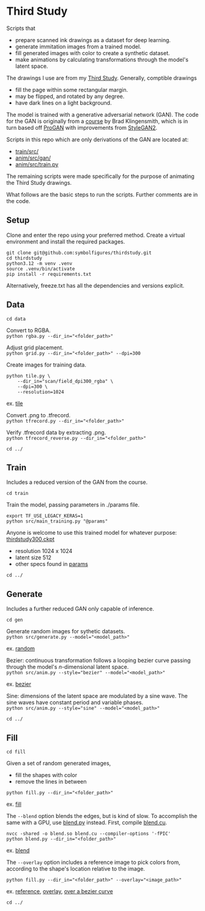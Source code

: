 # Third Study

Scripts that 
- prepare scanned ink drawings as a dataset for deep learning.
- generate immitation images from a trained model.
- fill generated images with color to create a synthetic dataset.
- make animations by calculating transformations through the model's latent space.

The drawings I use are from my [Third Study](https://symbolfigures.io/thirdstudy.html). Generally, comptible drawings
- fill the page within some rectangular margin.
- may be flipped, and rotated by any degree.
- have dark lines on a light background.

The model is trained with a generative adversarial network (GAN). The code for the GAN is originally from a [course](https://www.udemy.com/course/high-resolution-generative-adversarial-networks) by Brad Klingensmith, which is in turn based off [ProGAN](https://arxiv.org/abs/1710.10196) with improvements from [StyleGAN2](https://arxiv.org/abs/1912.04958).

Scripts in this repo which are only derivations of the GAN are located at:
- [train/src/](train/src/)
- [anim/src/gan/](anim/src/gan/)
- [anim/src/train.py](anim/src/train.py)

The remaining scripts were made specifically for the purpose of animating the Third Study drawings.

What follows are the basic steps to run the scripts. Further comments are in the code.

## Setup

Clone and enter the repo using your preferred method. Create a virtual environment and install the required packages.

```
git clone git@github.com:symbolfigures/thirdstudy.git
cd thirdstudy
python3.12 -m venv .venv
source .venv/bin/activate
pip install -r requirements.txt
```

Alternatively, freeze.txt has all the dependencies and versions explicit.

## Data

`cd data`

Convert to RGBA.  
`python rgba.py --dir_in="<folder_path>"`

Adjust grid placement.  
`python grid.py --dir_in="<folder_path>" --dpi=300`

Create images for training data.  
```
python tile.py \
	--dir_in="scan/field_dpi300_rgba" \
	--dpi=300 \
	--resolution=1024
```

ex. [tile](https://symbolfigures.io/thirdstudy/demo/tile.png)

Convert .png to .tfrecord.  
`python tfrecord.py --dir_in="<folder_path>"`

Verify .tfrecord data by extracting .png.  
`python tfrecord_reverse.py --dir_in="<folder_path>"`

`cd ../`

## Train

Includes a reduced version of the GAN from the course.

`cd train`

Train the model, passing parameters in ./params file.
```
export TF_USE_LEGACY_KERAS=1
python src/main_training.py "@params"
```

Anyone is welcome to use this trained model for whatever purpose: [thirdstudy300.ckpt](https://symbolfigures.io/thirdstudy/thirdstudy300.ckpt)
- resolution 1024 x 1024
- latent size 512
- other specs found in [params](train/params)

`cd ../`

## Generate

Includes a further reduced GAN only capable of inference.

`cd gen`

Generate random images for sythetic datasets.  
`python src/generate.py --model="<model_path>"`

ex. [random](https://symbolfigures.io/thirdstudy/demo/random.png)

Bezier: continuous transformation follows a looping bezier curve passing through the model's _n_-dimensional latent space.  
`python src/anim.py --style="bezier" --model="<model_path>"`

ex. [bezier](https://symbolfigures.io/thirdstudy/demo/bezier.mp4)

Sine: dimensions of the latent space are modulated by a sine wave. The sine waves have constant period and variable phases.  
`python src/anim.py --style="sine" --model="<model_path>"`

`cd ../`

## Fill

`cd fill`

Given a set of random generated images,
- fill the shapes with color
- remove the lines in between

`python fill.py --dir_in="<folder_path>"`

ex. [fill](https://symbolfigures.io/thirdstudy/demo/fill.png)

The `--blend` option blends the edges, but is kind of slow. To accomplish the same with a GPU, use [blend.py](fill/blend.py) instead. First, compile [blend.cu](fill/blend.cu).

```
nvcc -shared -o blend.so blend.cu --compiler-options '-fPIC'
python blend.py --dir_in="<folder_path>"
```

ex. [blend](https://symbolfigures.io/thirdstudy/demo/blend.png)

The `--overlay` option includes a reference image to pick colors from, according to the shape's location relative to the image.

`python fill.py --dir_in="<folder_path>" --overlay="<image_path>"`

ex. [reference](https://symbolfigures.io/thirdstudy/demo/reference.png), [overlay](https://symbolfigures.io/thirdstudy/demo/overlay_random.png), [over a bezier curve](https://symbolfigures.io/thirdstudy/demo/overlay_bezier.mp4)

`cd ../`























